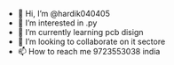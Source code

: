 - 👋 Hi, I’m @hardik040405
- 👀 I’m interested in .py
- 🌱 I’m currently learning pcb disign
- 💞️ I’m looking to collaborate on it sectore
- 📫 How to reach me 9723553038 india

<!---
hardik040405/hardik040405 is a ✨ special ✨ repository because its `README.md` (this file) appears on your GitHub profile.
You can click the Preview link to take a look at your changes.
--->
